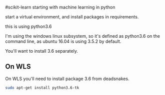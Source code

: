 #scikit-learn starting with machine learning in python

start a virtual environment, and install packages in requirements.

this is using python3.6

I'm using the windows linux subsystem, so it's defined as python3.6 on the command line, as ubuntu 16.04 is using 3.5.2 by default.

You'll want to install 3.6 separately.

## On WLS
On WLS you'll need to install package 3.6 from deadsnakes.

```bash
sudo apt-get install python3.6-tk
```
